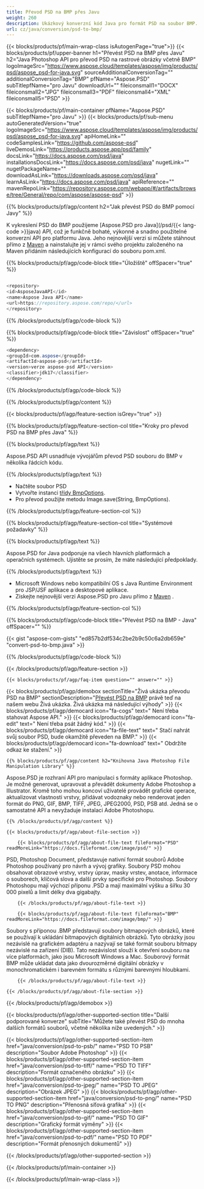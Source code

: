 ```yaml
---
title: Převod PSD na BMP přes Javu
weight: 260
description: Ukázkový konverzní kód Java pro formát PSD na soubor BMP. Tento příklad kódu použijte k převodu PSD na BMP v jakékoli webové nebo desktopové aplikaci založené na Javě.
url: cz/java/conversion/psd-to-bmp/
---
```


{{< blocks/products/pf/main-wrap-class isAutogenPage="true">}}
{{< blocks/products/pf/upper-banner h1="Převést PSD na BMP přes Javu" h2="Java Photoshop API pro převod PSD na rastrové obrázky včetně BMP" logoImageSrc="https://www.aspose.cloud/templates/aspose/img/products/psd/aspose_psd-for-java.svg" sourceAdditionalConversionTag="" additionalConversionTag="BMP" pfName="Aspose.PSD" subTitlepfName="pro Javu" downloadUrl="" fileiconsmall1="DOCX" fileiconsmall2="JPG" fileiconsmall3="PDF" fileiconsmall4="XML" fileiconsmall5="PSD" >}}

{{< blocks/products/pf/main-container pfName="Aspose.PSD" subTitlepfName="pro Javu" >}}
{{< blocks/products/pf/sub-menu autoGeneratedVersion="true" logoImageSrc="https://www.aspose.cloud/templates/aspose/img/products/psd/aspose_psd-for-java.svg" apiHomeLink="" codeSamplesLink="https://github.com/aspose-psd" liveDemosLink="https://products.aspose.app/psd/family" docsLink="https://docs.aspose.com/psd/java" installationsDocsLink="https://docs.aspose.com/psd/java" nugetLink="" nugetPackageName="" downloadAsLink="https://downloads.aspose.com/psd/java" learnAsLink="https://docs.aspose.com/psd/java" apiReference="" mavenRepoLink="https://repository.aspose.com/webapp/#/artifacts/browse/tree/General/repo/com/aspose/aspose-psd" >}}

{{% blocks/products/pf/agp/content h2="Jak převést PSD do BMP pomocí Javy" %}}

 K vykreslení PSD do BMP použijeme
 [Aspose.PSD pro Java](/psd/{{< lang-code >}}java)
 API, což je funkčně bohaté, výkonné a snadno použitelné konverzní API pro platformu Java. Jeho nejnovější verzi si můžete stáhnout přímo z
 [Maven](https://repository.aspose.com/webapp/#/artifacts/browse/tree/General/repo/com/aspose/aspose-psd)
 a nainstalujte jej v rámci svého projektu založeného na Maven přidáním následujících konfigurací do souboru pom.xml.

{{% blocks/products/pf/agp/code-block title="Úložiště" offSpacer="true" %}}

```cs

<repository>
<id>AsposeJavaAPI</id>
<name>Aspose Java API</name>
<url>https://repository.aspose.com/repo/</url>
</repository>

```

{{% /blocks/products/pf/agp/code-block %}}

{{% blocks/products/pf/agp/code-block title="Závislost" offSpacer="true" %}}

```cs
<dependency>
<groupId>com.aspose</groupId>
<artifactId>aspose-psd</artifactId>
<version>verze aspose-psd API</version>
<classifier>jdk17</classifier>
</dependency>

```

{{% /blocks/products/pf/agp/code-block %}}

{{% /blocks/products/pf/agp/content %}}

{{< blocks/products/pf/agp/feature-section isGrey="true" >}}

{{% blocks/products/pf/agp/feature-section-col title="Kroky pro převod PSD na BMP přes Java" %}}

{{% blocks/products/pf/agp/text %}}

 Aspose.PSD API usnadňuje vývojářům převod PSD souboru do BMP v několika řádcích kódu.

{{% /blocks/products/pf/agp/text %}}

- Načtěte soubor PSD
- Vytvořte instanci [třídy BmpOptions](https://apireference.aspose.com/psd/java/com.aspose.psd.imageoptions/BmpOptions).
- Pro převod použijte metodu Image.save(String, BmpOptions).

{{% /blocks/products/pf/agp/feature-section-col %}}

{{% blocks/products/pf/agp/feature-section-col title="Systémové požadavky" %}}

{{% blocks/products/pf/agp/text %}}

 Aspose.PSD for Java podporuje na všech hlavních platformách a operačních systémech. Ujistěte se prosím, že máte následující předpoklady.

{{% /blocks/products/pf/agp/text %}}

- Microsoft Windows nebo kompatibilní OS s Java Runtime Environment pro JSP/JSF aplikace a desktopové aplikace.
- Získejte nejnovější verzi Aspose.PSD pro Javu přímo z
 [Maven](https://repository.aspose.com/webapp/#/artifacts/browse/tree/General/repo/com/aspose/aspose-psd) .

{{% /blocks/products/pf/agp/feature-section-col %}}

{{% blocks/products/pf/agp/code-block title="Převést PSD na BMP - Java" offSpacer="" %}}

{{< gist "aspose-com-gists" "ed857b2df534c2be2b9c50c6a2db659e" "convert-psd-to-bmp.java" >}}

{{% /blocks/products/pf/agp/code-block %}}

{{< /blocks/products/pf/agp/feature-section >}}

    {{< blocks/products/pf/agp/faq-item question="" answer="" >}}
 

<!-- aboutfile Starts -->

{{< blocks/products/pf/agp/demobox sectionTitle="Živá ukázka převodu PSD na BMP" sectionDescription="[Převést PSD na BMP](https://products.aspose.app/psd/conversion/psd-to-bmp) právě teď na našem webu Živá ukázka. Živá ukázka má následující výhody" >}}
        {{< blocks/products/pf/agp/democard icon="fa-cogs" text=" Není třeba stahovat Aspose API." >}}
        {{< blocks/products/pf/agp/democard icon="fa-edit" text=" Není třeba psát žádný kód." >}}
        {{< blocks/products/pf/agp/democard icon="fa-file-text" text=" Stačí nahrát svůj soubor PSD, bude okamžitě převeden na BMP." >}}
        {{< blocks/products/pf/agp/democard icon="fa-download" text=" Obdržíte odkaz ke stažení." >}}

    {{% blocks/products/pf/agp/content h2="Knihovna Java Photoshop File Manipulation Library" %}}

 Aspose.PSD je rozhraní API pro manipulaci s formáty aplikace Photoshop. Je možné generovat, upravovat a převádět dokumenty Adobe Photoshop a Illustrator. Kromě toho mohou koncoví uživatelé provádět grafické operace, aktualizovat vlastnosti vrstvy, přidávat vodoznaky nebo renderovat jeden formát do PNG, GIF, BMP, TIFF, JPEG, JPEG2000, PSD, PSB atd. Jedná se o samostatné API a nevyžaduje instalaci Adobe Photoshopu.



    {{% /blocks/products/pf/agp/content %}}

    {{< blocks/products/pf/agp/about-file-section >}}

        {{< blocks/products/pf/agp/about-file-text fileFormat="PSD" readMoreLink="https://docs.fileformat.com/image/psd/" >}}

PSD, Photoshop Document, představuje nativní formát souborů Adobe Photoshop používaný pro návrh a vývoj grafiky. Soubory PSD mohou obsahovat obrazové vrstvy, vrstvy úprav, masky vrstev, anotace, informace o souborech, klíčová slova a další prvky specifické pro Photoshop. Soubory Photoshopu mají výchozí příponu .PSD a mají maximální výšku a šířku 30 000 pixelů a limit délky dva gigabajty.


        {{< /blocks/products/pf/agp/about-file-text >}}

        {{< blocks/products/pf/agp/about-file-text fileFormat="BMP" readMoreLink="https://docs.fileformat.com/image/bmp/" >}}

Soubory s příponou .BMP představují soubory bitmapových obrázků, které se používají k ukládání bitmapových digitálních obrázků. Tyto obrázky jsou nezávislé na grafickém adaptéru a nazývají se také formát souboru bitmapy nezávislé na zařízení (DIB). Tato nezávislost slouží k otevření souboru na více platformách, jako jsou Microsoft Windows a Mac. Souborový formát BMP může ukládat data jako dvourozměrné digitální obrázky v monochromatickém i barevném formátu s různými barevnými hloubkami.


        {{< /blocks/products/pf/agp/about-file-text >}}

    {{< /blocks/products/pf/agp/about-file-section >}}

{{< /blocks/products/pf/agp/demobox >}}

<!-- aboutfile Ends -->

{{< blocks/products/pf/agp/other-supported-section title="Další podporované konverze" subTitle="Můžete také převést PSD do mnoha dalších formátů souborů, včetně několika níže uvedených." >}}

{{< blocks/products/pf/agp/other-supported-section-item href="java/conversion/psd-to-psb/" name="PSD TO PSB" description="Soubor Adobe Photoshop" >}}
{{< blocks/products/pf/agp/other-supported-section-item href="java/conversion/psd-to-tiff/" name="PSD TO TIFF" description="Formát označeného obrázku" >}}
{{< blocks/products/pf/agp/other-supported-section-item href="java/conversion/psd-to-jpeg/" name="PSD TO JPEG" description="Obrázek JPEG" >}}
{{< blocks/products/pf/agp/other-supported-section-item href="java/conversion/psd-to-png/" name="PSD TO PNG" description="Přenosná síťová grafika" >}}
{{< blocks/products/pf/agp/other-supported-section-item href="java/conversion/psd-to-gif/" name="PSD TO GIF" description="Grafický formát výměny" >}}
{{< blocks/products/pf/agp/other-supported-section-item href="java/conversion/psd-to-pdf/" name="PSD TO PDF" description="Formát přenosných dokumentů" >}}

{{< /blocks/products/pf/agp/other-supported-section >}}

{{< /blocks/products/pf/main-container >}}
    
{{< /blocks/products/pf/main-wrap-class >}}
